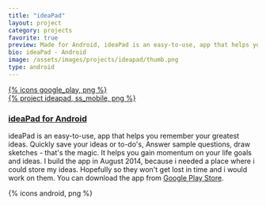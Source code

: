 ```yaml
---
title: "ideaPad"
layout: project
category: projects
favorite: true
preview: Made for Android, ideaPad is an easy-to-use, app that helps you remember your greatest ideas.
bio: ideaPad - Android
image: /assets/images/projects/ideapad/thumb.png
type: android
---
```


<div class="project spacing-one width-one">
  <a href="https://play.google.com/store/apps/details?id=com.ideapad" target="_blank">
    {% icons google_play, png %}
  </a>
</div>

<div class="project project-phone clear-left width-one">
  <a href="https://play.google.com/store/apps/details?id=com.ideapad" target="_blank">
    {% project ideapad, ss_mobile, png %}
  </a>
</div>

<div class="project-description fit-right width-four">
  <h3><a href="https://play.google.com/store/apps/details?id=com.ideapad" target="_blank">ideaPad for Android</a></h3>
  <p>ideaPad is an easy-to-use, app that helps you remember your greatest ideas. Quickly save your ideas or to-do's, Answer sample questions, draw sketches - that's the magic. It helps you gain momentum on your life goals and ideas. I build the app in August 2014, because i needed a place where i could store my ideas. Hopefully so they won't get lost in time and i would work on them. You can download the app from <a href="https://play.google.com/store/apps/details?id=com.ideapad" target="_blank">Google Play Store</a>.
  </p>
</div>

<div class="project project-logo-tech spacing-three width-one">
    {% icons android, png %}
</div>
